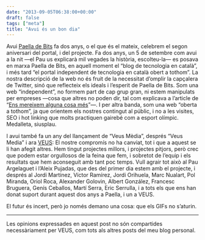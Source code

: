```yaml
---
date: "2013-09-05T06:38:00+00:00"
draft: false
tags: ["meta"]
title: "Avui és un bon dia"
---
```

Avui [Paella de Bits](http://www.paelladebits.cat/) fa dos anys, o el que és el mateix, celebrem el segon aniversari del portal, i del projecte. Fa dos anys, un 5 de setembre com avui a la nit —el Pau us explicarà mil vegades la història, escolteu-la— es posava en marxa Paella de Bits, en aquell moment el “blog de tecnologia en català”, i més tard “el portal independent de tecnologia en català obert a tothom”. La nostra descripció de la web no és fruit de la necessitat d’omplir la capçalera de Twitter, sinó que reflecteix els ideals i l’esperit de Paella de Bits. Som una web “independent”, no formem part de cap grup gran, ni estem manipulats per empreses —cosa que altres no poden dir, tal com explicava a l’article de “[Ens mereixem alguna cosa més](http://enricllonch.com/post/59755208866/ens-mereixem-alguna-cosa-mes)”—. I per altra banda, som una web “oberta a tothom”, ja que orientem els nostres contingut al públic, i no a les visites, SEO i hot linking que molts practiquen gairebé com a esport olímpic. Medalleta, siusplau.

I avui també fa un any del llançament de “Veus Mèdia”, després “Veus Media” i ara [VEUS](http://www.veus.co/): El nostre compromís no ha canviat, tot i que a aquest se li han afegit altres. Hem tingut projectes millors, i projectes pitjors, però crec que podem estar orgullosos de la feina que fem, i sobretot de l’equip i els resultats que hem aconseguit amb tant poc temps. Vull agrair tot això al Pau Argelaguet i l’Aleix Pujadas, que des del primer dia estem amb el projecte, i després al Jordi Martínez, Víctor Ramírez, Jordi Orihuela, Marc Nualart, Pol Miranda, Oriol Roca, Alexander Golovin, Albert González, Francesc Bruguera, Genís Ceballos, Martí Serra, Eric Serrulla, i a tots els que ens han donat suport durant aquest dos anys a Paella, i un a VEUS.

El futur és incert, però jo només demano una cosa: que els GIFs no s’aturin. 



---------------------



Les opinions expressades en aquest post no són compartides necessàriament per VEUS, com tots als altres posts del meu blog personal.
